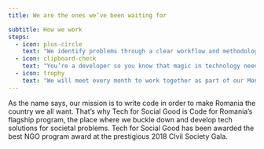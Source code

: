 ```yaml
---
title: We are the ones we’ve been waiting for

subtitle: How we work
steps:
  - icon: plus-circle
    text: "We identify problems through a clear workflow and methodology. We take them into the Civic Lab, our digital solutions generator where a team of researchers, UX specialists and experts in various fields build functional prototypes for future civic apps. Once this process is over, these solutions are ready for development so they end up here, in the Tech for Social Good program. This is where the magic happens."
  - icon: clipboard-check
    text: "You’re a developer so you know that magic in technology needs skills, time and consistency. You  can’t build the best, most awesome app overnight. But there’s strength in numbers and if we all work together we can work towards fixing society’s problems. For us. For your city. For Romania."
  - icon: trophy
    text: "We will meet every month to work together as part of our Monthly Hack Days, in Bucharest, Timișoara, Cluj and Iași. It’s easy to remember: the events take place simultaneously in all four cities as well as online via Google Meet & Slack on the last Saturday of each month."
---
```


As the name says, our mission is to write code in order to make Romania the country we all want. That’s why Tech for Social Good is Code for Romania’s flagship program, the place where we buckle down and develop tech solutions for societal problems. Tech for Social Good has been awarded the best NGO program award at the prestigious 2018 CIvil Society Gala.
